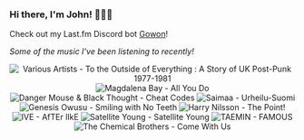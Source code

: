 ### Hi there, I'm John! 🏄🏻‍♂️

Check out my Last.fm Discord bot [Gowon](http://gowon.ca)!

_Some of the music I've been listening to recently!_


<!-- lastfm -->
<p align="center"><img src="https://lastfm.freetls.fastly.net/i/u/64s/356aac6d42d17a307d274b9227b011df.jpg" title="Various Artists - To the Outside of Everything : A Story of UK Post-Punk 1977-1981"> <img src="https://lastfm.freetls.fastly.net/i/u/64s/181d1f79a656fc167ca9f088be67779f.png" title="Magdalena Bay - All You Do"> <img src="https://lastfm.freetls.fastly.net/i/u/64s/eaf97740666856d7c071e2b311255a9a.jpg" title="Danger Mouse & Black Thought - Cheat Codes"> <img src="https://lastfm.freetls.fastly.net/i/u/64s/bfe86c5d89dd92358e86a553d8abc9b6.jpg" title="Saimaa - Urheilu-Suomi"> <img src="https://lastfm.freetls.fastly.net/i/u/64s/65deebffb9372e1dce5c60927d861a87.jpg" title="Genesis Owusu - Smiling with No Teeth"> <img src="https://lastfm.freetls.fastly.net/i/u/64s/ca9db2a13785f4242102540f0a32e364.jpg" title="Harry Nilsson - The Point!"> <img src="https://lastfm.freetls.fastly.net/i/u/64s/28ef1a80f80920cb8c84192ad66f8aac.jpg" title="IVE - AfTEr lIkE"> <img src="https://lastfm.freetls.fastly.net/i/u/64s/ac712fe2fe7048ea5b4b482d999c36a8.jpg" title="Satellite Young - Satellite Young"> <img src="https://lastfm.freetls.fastly.net/i/u/64s/b49a2bff2015796e679ae6acdb55e066.png" title="TAEMIN - FAMOUS"> <img src="https://lastfm.freetls.fastly.net/i/u/64s/a6812f77c4f645fb92b92f5991132be7.png" title="The Chemical Brothers - Come With Us"> </p>
